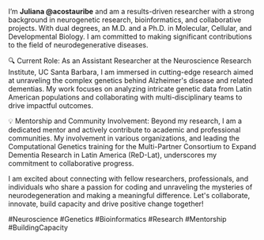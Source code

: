 I’m **Juliana @acostauribe** and am a results-driven researcher with a strong background in neurogenetic research, bioinformatics, and collaborative projects. With dual degrees, an M.D. and a Ph.D. in Molecular, Cellular, and Developmental Biology. I am committed to making significant contributions to the field of neurodegenerative diseases.

🔍 Current Role:
As an Assistant Researcher at the Neuroscience Research Institute, UC Santa Barbara, I am immersed in cutting-edge research aimed at unraveling the complex genetics behind Alzheimer's disease and related dementias. My work focuses on analyzing intricate genetic data from Latin American populations and collaborating with multi-disciplinary teams to drive impactful outcomes.

💡 Mentorship and Community Involvement:
Beyond my research, I am a dedicated mentor and actively contribute to academic and professional communities. My involvement in various organizations, and leading the Computational Genetics training for the Multi-Partner Consortium to Expand Dementia Research in Latin America (ReD-Lat), underscores my commitment to collaborative progress.

I am excited about connecting with fellow researchers, professionals, and individuals who share a passion for coding and unraveling the mysteries of neurodegeneration and making a meaningful difference. Let's collaborate, innovate, build capacity and drive positive change together!

#Neuroscience #Genetics #Bioinformatics #Research #Mentorship #BuildingCapacity
